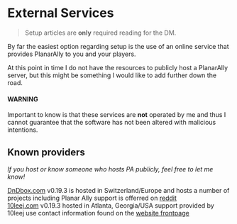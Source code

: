 # External Services

> Setup articles are **only** required reading for the DM.

By far the easiest option regarding setup is the use of an online service that provides PlanarAlly to you and your players.

At this point in time I do not have the resources to publicly host a PlanarAlly server, but this might be something I would like to add further down the road.

#### WARNING

Important to know is that these services are **not** operated by me and thus I cannot guarantee that the software has not been altered with malicious intentions.

## Known providers
*If you host or know someone who hosts PA publicly, feel free to let me know!*  

[DnDbox.com](https://dndbox.com/) v0.19.3 is hosted in Switzerland/Europe and hosts a number of projects including Planar Ally support is offerred on [reddit](reddit.com/r/dndbox/)  
[10leej.com](https://planarally.10leej.com/) v0.19.3 hosted in Atlanta, Georgia/USA support provided by 10leej use contact information found on the [website frontpage](https://10leej.com/)  